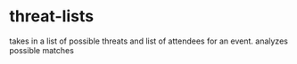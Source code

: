 # threat-lists
takes in a list of possible threats and list of attendees for an event. analyzes possible matches
